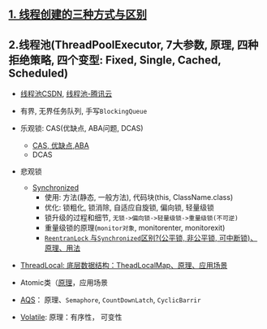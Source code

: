 



## [1. 线程创建的三种方式与区别](https://www.cnblogs.com/htyj/p/10848646.html)

## 2.线程池(ThreadPoolExecutor, 7大参数, 原理, 四种拒绝策略, 四个变型: Fixed, Single, Cached, Scheduled)

- [线程池CSDN](https://blog.csdn.net/qq_40093255/article/details/116990431), [线程池-腾讯云](https://cloud.tencent.com/developer/article/1962784)

- 有界, 无界任务队列, 手写`BlockingQueue`
- 乐观锁: CAS(优缺点, ABA问题, DCAS)
    - [CAS, 优缺点,ABA](https://blog.csdn.net/wwd0501/article/details/88663621)
    - DCAS
- 悲观锁
    - [Synchronized](https://www.cnblogs.com/three-fighter/p/14396208.html)
        - 使用: 方法(静态, 一般方法), 代码块(this, ClassName.class)
        - 优化: 锁粗化, 锁消除, 自适应自旋锁, 偏向锁, 轻量级锁
        - 锁升级的过程和细节, `无锁->偏向锁->轻量级锁->重量级锁(不可逆)`
        - 重量级锁的原理(`monitor对象`, monitorenter, monitorexit)
        - [`ReentranLock` 与`Synchronized`区别?(公平锁, 非公平锁, 可中断锁)、原理、用法](https://blog.csdn.net/zxd8080666/article/details/83214089)
- [ThreadLocal: 底层数据结构：TheadLocalMap、原理、应用场景](https://www.jianshu.com/p/6fc3bba12f38)
- Atomic类（[原理](https://www.cnblogs.com/flydean/p/12680274.html)，应用场景
- [AQS](https://www.jianshu.com/p/da9d051dcc3d)： 原理、`Semaphore`, `CountDownLatch`, `CyclicBarrir`
- [Volatile](https://www.cnblogs.com/zhengbin/p/5654805.html): 原理：有序性， 可变性